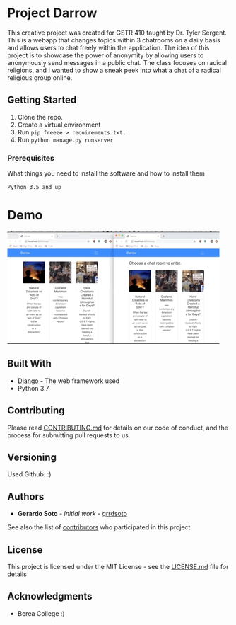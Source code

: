 # Project Darrow

This creative project was created for GSTR 410 taught by Dr. Tyler Sergent. This is a webapp that changes topics within 3 chatrooms on a daily basis and allows users to chat freely within the application. The idea of this project is to showcase the power of anonymity by allowing users to anonymously send messages in a public chat. The class focuses on radical religions, and I wanted to show a sneak peek into what a chat of a radical religious group online.
## Getting Started

1. Clone the repo.
2. Create a virtual environment
3. Run ```pip freeze > requirements.txt.```
4. Run ```python manage.py runserver```
### Prerequisites

What things you need to install the software and how to install them

```
Python 3.5 and up
```
# Demo
![](chatting.gif)

## Built With

* [Django](djangoproject.com) - The web framework used
* Python 3.7

## Contributing

Please read [CONTRIBUTING.md](https://gist.github.com/PurpleBooth/b24679402957c63ec426) for details on our code of conduct, and the process for submitting pull requests to us.

## Versioning

Used Github. :)

## Authors

* **Gerardo Soto** - *Initial work* - [grrdsoto](https://github.com/grrdsoto)

See also the list of [contributors](https://github.com/your/project/contributors) who participated in this project.

## License

This project is licensed under the MIT License - see the [LICENSE.md](LICENSE.md) file for details

## Acknowledgments
* Berea College :)
